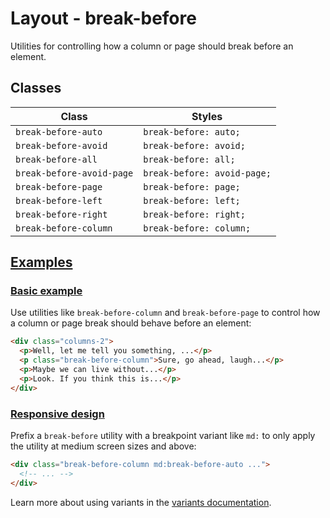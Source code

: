 # Layout - break-before

Utilities for controlling how a column or page should break before an element.

## Classes

| Class                    | Styles                       |
| ------------------------ | ---------------------------- |
| `break-before-auto`      | `break-before: auto;`        |
| `break-before-avoid`     | `break-before: avoid;`       |
| `break-before-all`       | `break-before: all;`         |
| `break-before-avoid-page` | `break-before: avoid-page;`  |
| `break-before-page`      | `break-before: page;`        |
| `break-before-left`      | `break-before: left;`        |
| `break-before-right`     | `break-before: right;`       |
| `break-before-column`    | `break-before: column;`      |

## [Examples](https://tailwindcss.com/docs/break-before#examples)

### [Basic example](https://tailwindcss.com/docs/break-before#basic-example)

Use utilities like `break-before-column` and `break-before-page` to control how a column or page break should behave before an element:

```html
<div class="columns-2">
  <p>Well, let me tell you something, ...</p>
  <p class="break-before-column">Sure, go ahead, laugh...</p>
  <p>Maybe we can live without...</p>
  <p>Look. If you think this is...</p>
</div>
```

### [Responsive design](https://tailwindcss.com/docs/break-before#responsive-design)

Prefix a `break-before` utility with a breakpoint variant like `md:` to only apply the utility at medium screen sizes and above:

```html
<div class="break-before-column md:break-before-auto ...">
  <!-- ... -->
</div>
```

Learn more about using variants in the [variants documentation](https://tailwindcss.com/docs/hover-focus-and-other-states).
